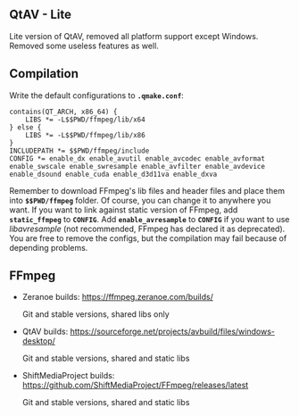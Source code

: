 ## QtAV - Lite
Lite version of QtAV, removed all platform support except Windows. Removed some useless features as well.

## Compilation
Write the default configurations to **`.qmake.conf`**:
```text
contains(QT_ARCH, x86_64) {
    LIBS *= -L$$PWD/ffmpeg/lib/x64
} else {
    LIBS *= -L$$PWD/ffmpeg/lib/x86
}
INCLUDEPATH *= $$PWD/ffmpeg/include
CONFIG *= enable_dx enable_avutil enable_avcodec enable_avformat enable_swscale enable_swresample enable_avfilter enable_avdevice enable_dsound enable_cuda enable_d3d11va enable_dxva
```
Remember to download FFmpeg's lib files and header files and place them into **`$$PWD/ffmpeg`** folder. Of course, you can change it to anywhere you want. If you want to link against static version of FFmpeg, add **`static_ffmpeg`** to **`CONFIG`**. Add **`enable_avresample`** to **`CONFIG`** if you want to use *libavresample* (not recommended, FFmpeg has declared it as deprecated). You are free to remove the configs, but the compilation may fail because of depending problems.

## FFmpeg
- Zeranoe builds: https://ffmpeg.zeranoe.com/builds/

   Git and stable versions, shared libs only
- QtAV builds: https://sourceforge.net/projects/avbuild/files/windows-desktop/

   Git and stable versions, shared and static libs
- ShiftMediaProject builds: https://github.com/ShiftMediaProject/FFmpeg/releases/latest

   Git and stable versions, shared and static libs
